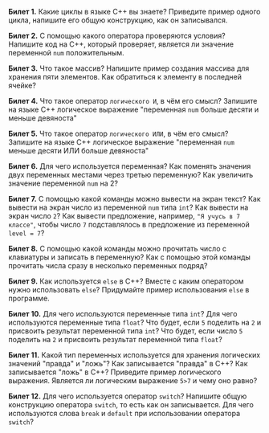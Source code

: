 **Билет 1.** Какие циклы в языке C++ вы знаете? Приведите пример одного цикла, напишите его общую конструкцию, как он записывался.

**Билет 2.** С помощью какого оператора проверяются условия? Напишите код на C++, который проверяет, является ли значение переменной `num` положительным.

**Билет 3.** Что такое массив? Напишите пример создания массива для хранения пяти элементов. Как обратиться к элементу в последней ячейке?

**Билет 4.** Что такое оператор `логического И`, в чём его смысл? Запишите на языке C++ логическое выражение "переменная `num` больше десяти и меньше девяноста"

**Билет 5.** Что такое оператор `логического ИЛИ`, в чём его смысл? Запишите на языке C++ логическое выражение "переменная `num` меньше десяти ИЛИ больше девяноста"

**Билет 6.** Для чего используется переменная? Как поменять значения двух переменных местами через третью переменную? Как увеличить значение переменной `num` на 2?

**Билет 7.** С помощью какой команды можно вывести на экран текст? Как вывести на экран число из переменной `num` типа `int`? Как вывести на экран число `2`? Как вывести предложение, например, `"Я учусь в 7 классе"`, чтобы число `7` подставлялось в предложение из переменной `level = 7`?

**Билет 8.** С помощью какой команды можно прочитать число с клавиатуры и записать в переменную? Как с помощью этой команды прочитать числа сразу в несколько переменных подряд?

**Билет 9.** Как используется `else` в C++? Вместе с каким оператором нужно использовать `else`? Придумайте пример использования `else` в программе.

**Билет 10.** Для чего используются переменные типа `int`? Для чего используются переменные типа `float`? Что будет, если `5` поделить на `2` и присвоить результат переменной типа `int`? Что будет, если число `5` поделить на `2` и присвоить результат переменной типа `float`?

**Билет 11.** Какой тип переменных используется для хранения логических значений "правда" и "ложь"? Как записывается "правда" в C++? Как записывается "ложь" в C++? Приведите пример логического выражения. Является ли логическим выражение `5>7` и чему оно равно?

**Билет 12.** Для чего используется оператор `switch`? Напишите общую конструкцию оператора `switch`, то есть как он записывается. Для чего используются слова `break` и `default` при использовании оператора `switch`?